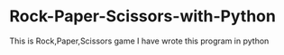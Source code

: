 # Rock-Paper-Scissors-with-Python
This is Rock,Paper,Scissors game I have wrote this program in python 
